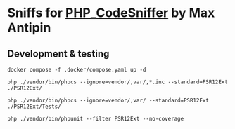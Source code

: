 # Sniffs for [PHP_CodeSniffer](https://github.com/PHPCSStandards/PHP_CodeSniffer) by Max Antipin

## Development & testing
```Shell
docker compose -f .docker/compose.yaml up -d
```

```Shell
php ./vendor/bin/phpcs --ignore=vendor/,var/,*.inc --standard=PSR12Ext ./PSR12Ext/

php ./vendor/bin/phpcs --ignore=vendor/,var/ --standard=PSR12Ext ./PSR12Ext/Tests/
```

```Shell
php ./vendor/bin/phpunit --filter PSR12Ext --no-coverage
```